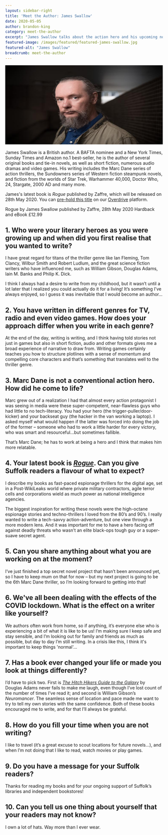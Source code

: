 ```yaml
---
layout: sidebar-right
title: 'Meet the Author: James Swallow'
date: 2020-05-05
author: brandon-king
category: meet-the-author
excerpt: "James Swallow talks about the action hero and his upcoming novel <cite>Rogue</cite>"
featured-image: /images/featured/featured-james-swallow.jpg
featured-alt: "James Swallow"
breadcrumb: meet-the-author
---
```


![James Swallow](/images/featured/featured-james-swallow.jpg)

James Swallow is a British author. A BAFTA nominee and a New York Times, Sunday Times and Amazon no.1 best-seller, he is the author of several original books and tie-in novels, as well as short fiction, numerous audio dramas and video games. His writing includes the Marc Dane series of action thrillers, the Sundowners series of Western fiction steampunk novels, and fiction from the worlds of Star Trek, Warhammer 40,000, Doctor Who, 24, Stargate, 2000 AD and many more.

James's latest book is <cite>Rogue</cite> published by Zaffre, which will be released on 28th May 2020. You can [pre-hold this title](https://suffolklibraries.overdrive.com/media/5404507) on our [Overdrive](/elibrary/overdrive/) platform.

Rogue by James Swallow published by Zaffre, 28th May 2020 Hardback and eBook £12.99

## 1.	Who were your literary heroes as you were growing up and when did you first realise that you wanted to write?

I have great regard for titans of the thriller genre like Ian Fleming, Tom Clancy, Wilbur Smith and Robert Ludlum, and the great science fiction writers who have influenced me, such as William Gibson, Douglas Adams, Iain M. Banks and Philip K. Dick.

I think I always had a desire to write from my childhood, but it wasn’t until a lot later that I realized you could actually do it for a living! It’s something I’ve always enjoyed, so I guess it was inevitable that I would become an author...

## 2.	You have written in different genres for TV, radio and even video games. How does your approach differ when you write in each genre?

At the end of the day, writing is writing, and I think having told stories not just in games but also in short fiction, audio and other formats gives me a broad experience of narrative to draw from. Writing games certainly teaches you how to structure plotlines with a sense of momentum and compelling core characters and that’s something that translates well to the thriller genre.

## 3. Marc Dane is not a conventional action hero. How did he come to life?

Marc grew out of a realization I had that almost every action protagonist I was seeing in media were these super-competent, near-flawless guys who had little to no tech-literacy. You had your hero (the trigger-puller/door-kicker) and your backseat guy (the hacker in the van working a laptop). I asked myself what would happen if the latter was forced into doing the job of the former – someone who had to work a little harder for every victory, who was smart and resourceful...but sometimes fallible.

That’s Marc Dane; he has to work at being a hero and I think that makes him more relatable.

## 4. Your latest book is [<cite>Rogue</cite>](https://suffolklibraries.overdrive.com/media/5404507). Can you give Suffolk readers a flavour of what to expect?

I describe my books as fast-paced espionage thrillers for the digital age, set in a Post-WikiLeaks world where private military contractors, agile terror cells and corporations wield as much power as national intelligence agencies.

The biggest inspiration for writing these novels were the high-octane espionage stories and techno-thrillers I loved from the 80’s and 90’s. I really wanted to write a tech-savvy action-adventure, but one view through a more modern lens. And it was important for me to have a hero facing off against deadly threats who wasn’t an elite black-ops tough guy or a super-suave secret agent.  

## 5. Can you share anything about what you are working on at the moment?

I’ve just finished a top secret novel project that hasn’t been announced yet, so I have to keep mum on that for now – but my next project is going to be the 6th Marc Dane thriller, so I’m looking forward to getting into that!

## 6. We've all been dealing with the effects of the COVID lockdown. What is the effect on a writer like yourself?

We authors often work from home, so if anything, it’s everyone else who is experiencing a bit of what it is like to be us! I’m making sure I keep safe and stay sensible, and I’m looking out for family and friends as much as possible, but day to day I’m still writing. In a crisis like this, I think it's important to keep things 'normal'...

## 7. Has a book ever changed your life or made you look at things differently?

I’d have to pick two. First is [<cite>The Hitch Hikers Guide to the Galaxy</cite>](https://suffolklibraries.overdrive.com/media/268204) by Douglas Adams never fails to make me laugh, even though I’ve lost count of the number of times I’ve read it; and second is William Gibson’s <cite>Neuromancer</cite>. The seamless sense of location and pace made me want to try to tell my own stories with the same confidence. Both of these books encouraged me to write, and for that I’ll always be grateful.

## 8. How do you fill your time when you are not writing?

I like to travel (it’s a great excuse to scout locations for future novels...), and when I’m not doing that I like to read, watch movies or play games.

## 9. Do you have a message for your Suffolk readers?

Thanks for reading my books and for your ongoing support of Suffolk’s libraries and independent bookstores!

## 10. Can you tell us one thing about yourself that your readers may not know?

I own a lot of hats. Way more than I ever wear.

